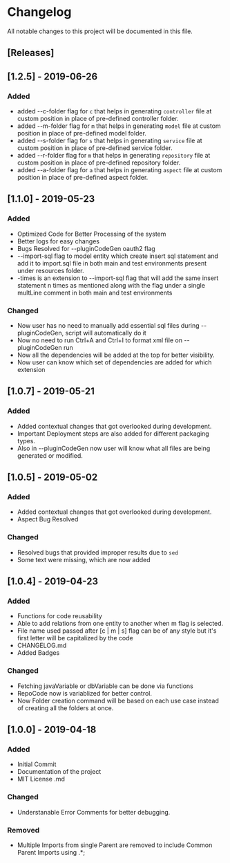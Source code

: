 # Changelog

All notable changes to this project will be documented in this file.

## [Releases]

## [1.2.5] - 2019-06-26

### Added

- added --c-folder flag for `c` that helps in generating `controller` file at custom position in place of pre-defined controller folder.
- added --m-folder flag for `m` that helps in generating `model` file at custom position in place of pre-defined model folder.
- added --s-folder flag for `s` that helps in generating `service` file at custom position in place of pre-defined service folder.
- added --r-folder flag for `m` that helps in generating `repository` file at custom position in place of pre-defined repository folder.
- added --a-folder flag for `a` that helps in generating `aspect` file at custom position in place of pre-defined aspect folder.

## [1.1.0] - 2019-05-23

### Added

- Optimized Code for Better Processing of the system
- Better logs for easy changes
- Bugs Resolved for --pluginCodeGen oauth2 flag
- --import-sql flag to model entity which create insert sql statement and add it to import.sql file in both main and test environments present under resources folder.
- -times is an extension to --import-sql flag that will add the same insert statement n times as mentioned along with the flag under a single multLine comment in both main and test environments

### Changed

- Now user has no need to manually add essential sql files during --pluginCodeGen, script will automatically do it
- Now no need to run Ctrl+A and Ctrl+I to format xml file on --pluginCodeGen run
- Now all the dependencies will be added at the top for better visibility.
- Now user can know which set of dependencies are added for which extension

## [1.0.7] - 2019-05-21

### Added

- Added contextual changes that got overlooked during development.
- Important Deployment steps are also added for different packaging types.
- Also in --pluginCodeGen now user will know what all files are being generated or modified.

## [1.0.5] - 2019-05-02

### Added

- Added contextual changes that got overlooked during development.
- Aspect Bug Resolved

### Changed

- Resolved bugs that provided improper results due to `sed`
- Some text were missing, which are now added

## [1.0.4] - 2019-04-23

### Added

- Functions for code reusability
- Able to add relations from one entity to another when m flag is selected.
- File name used passed after [c | m | s] flag can be of any style but it's first letter
  will be capitalized by the code
- CHANGELOG.md
- Added Badges

### Changed

- Fetching javaVariable or dbVariable can be done via functions
- RepoCode now is variablized for better control.
- Now Folder creation command will be based on each use case instead of creating all the folders at once.

## [1.0.0] - 2019-04-18

### Added

- Initial Commit
- Documentation of the project
- MIT License .md

### Changed

- Understanable Error Comments for better debugging.

### Removed

- Multiple Imports from single Parent are removed to include Common Parent Imports using .\*;
